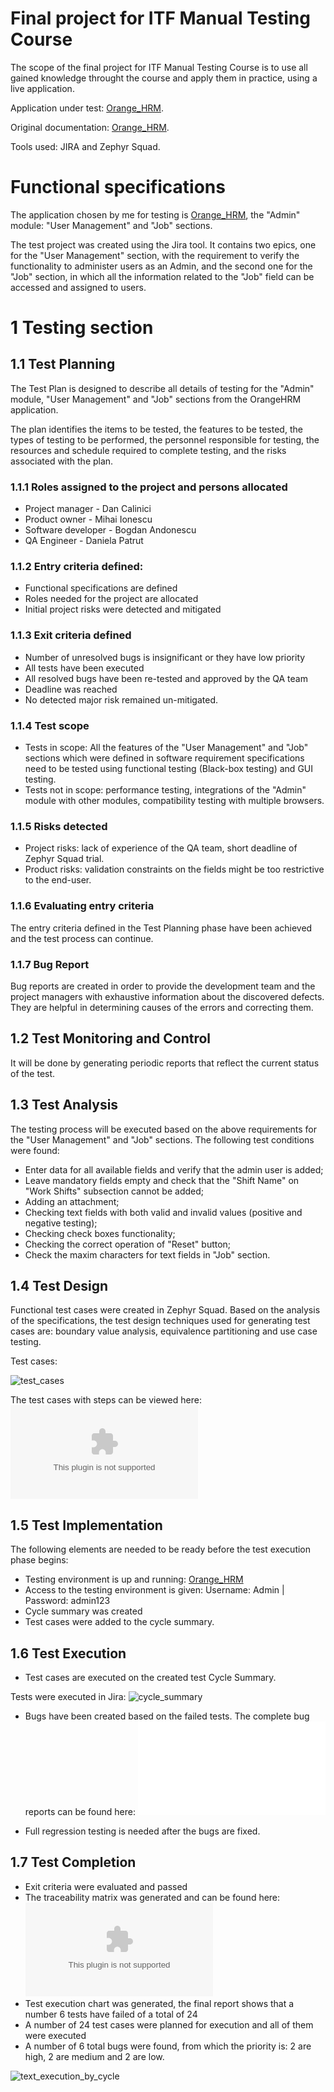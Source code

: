 # Final project for ITF Manual Testing Course

The scope of the final project for ITF Manual Testing Course is to use all gained knowledge throught the course and apply them in practice, using a live application.

Application under test: [Orange_HRM](https://opensource-demo.orangehrmlive.com/web/index.php/auth/login).

Original documentation: [Orange_HRM](https://www.orangehrm.com/assets/Files/Complete-Administrative-User-Guide.pdf?url=/Files/Complete-Administrative-User-Guide.pdf).

Tools used: JIRA and Zephyr Squad.

# Functional specifications

The application chosen by me for testing is [Orange_HRM](https://opensource-demo.orangehrmlive.com/web/index.php/auth/login), the "Admin" module: "User Management" and "Job" sections.

The test project was created using the Jira tool. It contains two epics, one for the "User Management" section, with the requirement to verify the functionality to administer users as an Admin, and the second one for the "Job" section, in which all the information related to the "Job" field can be accessed and assigned to users.

# 1 Testing section

## 1.1 Test Planning

The Test Plan is designed to describe all details of testing for the "Admin" module, "User Management" and "Job" sections from the OrangeHRM application.

The plan identifies the items to be tested, the features to be tested, the types of testing to be performed, the personnel responsible for testing, the resources and schedule required to complete testing, and the risks associated with the plan.

### 1.1.1 Roles assigned to the project and persons allocated
  - Project manager - Dan Calinici
  - Product owner - Mihai Ionescu
  - Software developer - Bogdan Andonescu
  - QA Engineer - Daniela Patrut

### 1.1.2 Entry criteria defined:
  - Functional specifications are defined
  - Roles needed for the project are allocated
  - Initial project risks were detected and mitigated

### 1.1.3 Exit criteria defined
  - Number of unresolved bugs is insignificant or they have low priority
  - All tests have been executed
  - All resolved bugs have been re-tested and approved by the QA team
  - Deadline was reached
  - No detected major risk remained un-mitigated.

### 1.1.4 Test scope
   - Tests in scope: All the features of the "User Management" and "Job" sections which were defined in software requirement specifications need to be tested using functional testing (Black-box testing) and GUI testing.
  - Tests not in scope: performance testing, integrations of the "Admin" module with other modules, compatibility testing with multiple browsers.

### 1.1.5 Risks detected
  - Project risks: lack of experience of the QA team, short deadline of Zephyr Squad trial.
  - Product risks: validation constraints on the fields might be too restrictive to the end-user.

### 1.1.6 Evaluating entry criteria
The entry criteria defined in the Test Planning phase have been achieved and the test process can continue.

### 1.1.7 Bug Report
Bug reports are created in order to provide the development team and the project managers with exhaustive information about the discovered defects. They are helpful in determining causes of the errors and correcting them.

## 1.2 Test Monitoring and Control
It will be done by generating periodic reports that reflect the current status of the test.

## 1.3 Test Analysis
The testing process will be executed based on the above requirements for the "User Management" and "Job" sections. The following test conditions were found:

  - Enter data for all available fields and verify that the admin user is added;
  - Leave mandatory fields empty and check that the "Shift Name" on "Work Shifts" subsection cannot be added;
  - Adding an attachment;
  - Checking text fields with both valid and invalid values (positive and negative testing);
  - Checking check boxes functionality;
  - Checking the correct operation of "Reset" button;
  - Check the maxim characters for text fields in "Job" section.

## 1.4 Test Design
Functional test cases were created in Zephyr Squad. Based on the analysis of the specifications, the test design techniques used for generating test cases are: boundary value analysis, equivalence partitioning and use case testing.

Test cases:

![test_cases](test_cases.GIF)

The test cases with steps can be viewed here: ![Test cases+Steps](test_cases_with_steps.xlsx)

## 1.5 Test Implementation
The following elements are needed to be ready before the test execution phase begins:

  - Testing environment is up and running: [Orange_HRM](https://opensource-demo.orangehrmlive.com/web/index.php/auth/login)
  - Access to the testing environment is given: Username: Admin | Password: admin123
  - Cycle summary was created
  - Test cases were added to the cycle summary.

## 1.6 Test Execution

  - Test cases are executed on the created test Cycle Summary.
    
Tests were executed in Jira:
![cycle_summary](cycle_summary.GIF)

  - Bugs have been created based on the failed tests. The complete bug reports can be found here: ![created_bugs](all_bugs.pdf)

  - Full regression testing is needed after the bugs are fixed.

## 1.7 Test Completion
  - Exit criteria were evaluated and passed
  - The traceability matrix was generated and can be found here: ![traceability_matrix](traceability_matrix.xlsx)
  - Test execution chart was generated, the final report shows that a number 6 tests have failed of a total of 24
  - A number of 24 test cases were planned for execution and all of them were executed
  - A number of 6 total bugs were found, from which the priority is: 2 are high, 2 are medium and 2 are low.

![text_execution_by_cycle](test_execution.GIF)



